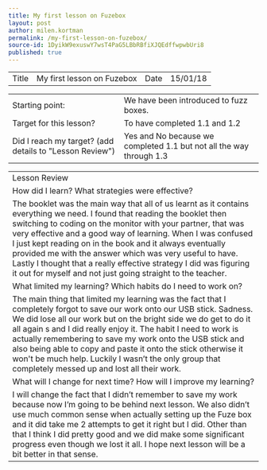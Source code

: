 ```yaml
---
title: My first lesson on Fuzebox
layout: post
author: milen.kortman
permalink: /my-first-lesson-on-fuzebox/
source-id: 1DyikW9exuswY7wsT4PaG5LBbRBfiXJQEdffwpwbUri8
published: true
---
```

<table>
  <tr>
    <td>Title</td>
    <td>My first lesson on Fuzebox</td>
    <td>Date</td>
    <td>15/01/18</td>
  </tr>
</table>


<table>
  <tr>
    <td>Starting point:</td>
    <td>We have been introduced to fuzz boxes.</td>
  </tr>
  <tr>
    <td>Target for this lesson?</td>
    <td>To have completed 1.1 and 1.2</td>
  </tr>
  <tr>
    <td>Did I reach my target? 
(add details to "Lesson Review")</td>
    <td> Yes and No because we completed 1.1 but not all the way through 1.3</td>
  </tr>
</table>


<table>
  <tr>
    <td>Lesson Review</td>
  </tr>
  <tr>
    <td>How did I learn? What strategies were effective? </td>
  </tr>
  <tr>
    <td>The booklet was the main way that all of us learnt as it contains everything we need. I found that reading the booklet then switching to coding on the monitor with your partner, that was very effective and a good way of learning. When I was confused I just kept reading on in the book and it always eventually provided me with the answer which was very useful to have. Lastly I thought that a really effective strategy I did was figuring it out for myself and not just going straight to the teacher.</td>
  </tr>
  <tr>
    <td>What limited my learning? Which habits do I need to work on? </td>
  </tr>
  <tr>
    <td>The main thing that limited my learning was the fact that I completely forgot to save our work onto our USB stick. Sadness. We did lose all our work but on the bright side we do get to do it all again s and I did really enjoy it. The habit I need to work is actually remembering to save my work onto the USB stick and also being able to copy and paste it onto the stick otherwise it won't be much help. Luckily I wasn’t the only group that completely messed up and lost all their work.</td>
  </tr>
  <tr>
    <td>What will I change for next time? How will I improve my learning?</td>
  </tr>
  <tr>
    <td>I will change the fact that I didn’t remember to save my work because now I’m going to be behind next lesson. We also didn’t use much common sense when actually setting up the Fuze box and it did take me 2 attempts to get it right but I did. Other than that I think I did pretty good and we did make some significant progress even though we lost it all. I hope next lesson will be a bit better in that sense.</td>
  </tr>
</table>


